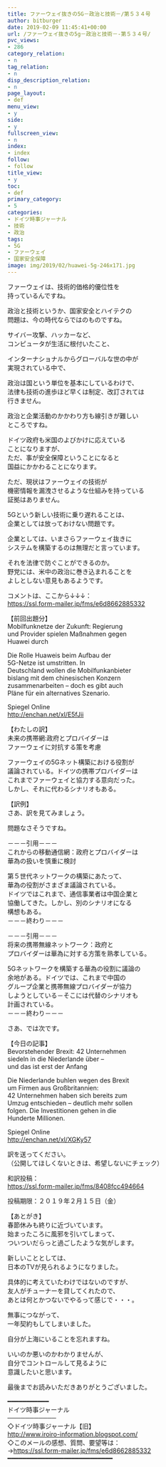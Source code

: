 ```yaml
---
title: ファーウェイ抜きの5G－政治と技術－/第５３４号
author: bitburger
date: 2019-02-09 11:45:41+00:00
url: /ファーウェイ抜きの5g－政治と技術－-第５３４号/
pvc_views:
- 286
category_relation:
- n
tag_relation:
- n
disp_description_relation:
- n
page_layout:
- def
menu_view:
- y
side:
- y
fullscreen_view:
- n
index:
- index
follow:
- follow
title_view:
- y
toc:
- def
primary_category:
- 5
categories:
- ドイツ時事ジャーナル
- 技術
- 政治
tags:
- 5G
- ファーウェイ
- 国家安全保障
image: img/2019/02/huawei-5g-246x171.jpg
---
```

ファーウェイは、技術的価格的優位性を  
持っているんですね。  
  
政治と技術というか、国家安全とハイテクの  
問題は、今の時代ならではのものですね。  
  
サイバー攻撃、ハッカーなど、  
コンピュータが生活に根付いたこと、  
  
インターナショナルからグローバルな世の中が  
実現されている中で、  
  
政治は国という単位を基本にしているわけで、  
法律も技術の進歩ほど早くは制定、改訂されては  
行きません。

政治と企業活動のかかわり方も線引きが難しい  
ところですね。  
  
ドイツ政府も米国のよびかけに応えている  
ことになりますが、  
ただ、事が安全保障ということになると  
国益にかかわることになります。  
  
ただ、現状はファーウェイの技術が  
機密情報を漏洩させるような仕組みを持っている  
証拠はありません。

5Gという新しい技術に乗り遅れることは、  
企業としては放っておけない問題です。  
  
企業としては、いまさらファーウェイ抜きに  
システムを構築するのは無理だと言っています。  
  
それを法律で防ぐことができるのか。  
野党には、米中の政治に巻き込まれることを  
よしとしない意見もあるようです。

コメントは、ここから↓↓↓：  
<a rel="noopener" href="https://ssl.form-mailer.jp/fms/e6d8662885332" target="_blank">https://ssl.form-mailer.jp/fms/e6d8662885332</a>

【前回出題分】  
Mobilfunknetze der Zukunft: Regierung  
und Provider spielen Maßnahmen gegen  
Huawei durch  
  
Die Rolle Huaweis beim Aufbau der  
5G-Netze ist umstritten. In  
Deutschland wollen die Mobilfunkanbieter  
bislang mit dem chinesischen Konzern  
zusammenarbeiten &#8211; doch es gibt auch  
Pläne für ein alternatives Szenario.  
  
Spiegel Online  
<a rel="noopener" href="http://enchan.net/xl/E5fJii" target="_blank">http://enchan.net/xl/E5fJii</a>

【わたしの訳】  
未来の携帯網:政府とプロバイダーは  
ファーウェイに対抗する策を考慮  
  
ファーウェイの5Gネット構築における役割が  
議論されている。ドイツの携帯プロバイダーは  
これまでファーウェイと協力する意向だった。  
しかし、それに代わるシナリオもある。

【訳例】  
さあ、訳を見てみましょう。  
  
問題なさそうですね。

－－－引用－－－  
これからの移動通信網：政府とプロバイダーは  
華為の扱いを慎重に検討  
  
第５世代ネットワークの構築にあたって、  
華為の役割がさまざま議論されている。  
ドイツではこれまで、通信事業者は中国企業と  
協働してきた。しかし、別のシナリオになる  
構想もある。  
－－－終わり－－－

－－－引用－－－  
将来の携帯無線ネットワーク：政府と  
プロバイダーは華為に対する方策を熟孝している。  
  
5Gネットワークを構築する華為の役割に議論の  
余地がある。ドイツでは、これまで中国の  
グループ企業と携帯無線プロバイダーが協力  
しようとしている－そこには代替のシナリオも  
計画されている。  
－－－終わり－－－

さあ、では次です。  
  
【今日の記事】  
Bevorstehender Brexit: 42 Unternehmen  
siedeln in die Niederlande über &#8211;  
und das ist erst der Anfang  
  
Die Niederlande buhlen wegen des Brexit  
um Firmen aus Großbritannien:  
42 Unternehmen haben sich bereits zum  
Umzug entschieden &#8211; deutlich mehr sollen  
folgen. Die Investitionen gehen in die  
Hunderte Millionen.  
  
Spiegel Online  
<a rel="noopener" href="http://enchan.net/xl/XGKy57" target="_blank">http://enchan.net/xl/XGKy57</a>

訳を送ってください。  
（公開してほしくないときは、希望しないにチェック）  
  
和訳投稿：  
 <a rel="noopener" href="https://ssl.form-mailer.jp/fms/8408fcc494664" target="_blank">https://ssl.form-mailer.jp/fms/8408fcc494664</a>  
  
投稿期限：２０１９年２月１５日（金）

【あとがき】  
春節休みも終りに近づいています。  
始まったころに風邪を引いてしまって、  
ついついだらっと過ごしたような気がします。  
  
新しいこととしては、  
日本のTVが見られるようになりました。  
  
具体的に考えていたわけではないのですが、  
友人がチューナーを貸してくれたので、  
あとは何とかつないでやるって感じで・・・。  
  
無事につながって、  
一年契約もしてしまいました。  
  
自分が上海にいることを忘れますね。  
  
いいのか悪いのかわかりませんが、  
自分でコントロールして見るように  
意識したいと思います。  
  
最後までお読みいただきありがとうございました。

━━━━━━━━━━━  
ドイツ時事ジャーナル  
───────────  
◇ドイツ時事ジャーナル【旧】  
<a rel="noopener" href="http://www.iroiro-information.blogspot.com/" target="_blank">http://www.iroiro-information.blogspot.com/</a>  
◇このメールの感想、質問、要望等は：  
-><a rel="noopener" href="https://ssl.form-mailer.jp/fms/e6d8662885332" target="_blank">https://ssl.form-mailer.jp/fms/e6d8662885332</a>  
━━━━━━━━━━━━━━━━━━━━━━━━━━━━